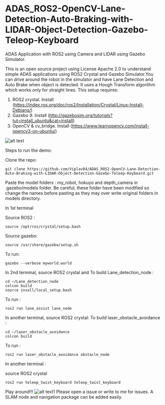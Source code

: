 # ADAS_ROS2-OpenCV-Lane-Detection-Auto-Braking-with-LIDAR-Object-Detection-Gazebo-Teleop-Keyboard
ADAS Application with ROS2 using Camera and LIDAR using Gazebo Simulator.


This is an open source project using License Apache 2.0 to understand simple ADAS applications using ROS2 Crystal and Gazebo Simulator.You can drive around the robot in the simulator and have Lane Detection and Auto Brake when object is detected. It uses a Hough Transform algorithm which works only for straight lines.
This setup requires:
  1. ROS2 crystal. Install (https://index.ros.org/doc/ros2/Installation/Crystal/Linux-Install-Debians/)
  2. Gazebo 9. Install (http://gazebosim.org/tutorials?tut=install_ubuntu&cat=install)
  3. OpenCV & cv_bridge. Install (https://www.learnopencv.com/install-opencv3-on-ubuntu/)

![alt text](https://github.com/Viplav04/ADAS_ROS2-OpenCV-Lane-Detection-Auto-Braking-with-LIDAR-Object-Detection-Gazebo-Teleop-Keyboard/blob/master/RO2_ADAS.png)



Steps to run the demo:

Clone the repo:

```git clone https://github.com/Viplav04/ADAS_ROS2-OpenCV-Lane-Detection-Auto-Braking-with-LIDAR-Object-Detection-Gazebo-Teleop-Keyboard.git```

Paste the model folders : my_robot, hokuyo and depth_camera in .gazebo/models folder. Be careful, these folder have been modified so change the names before pasting as they may over write original folders in models directory.


In 1st terminal

Source ROS2 :

```source /opt/ros/crystal/setup.bash```

Source gazebo:

```source /usr/share/gazebo/setup.sh```

To run:

```gazebo --verbose myworld.world```

In 2nd terminal, source ROS2 crystal and
To build Lane_detection_node :

```
cd ~/Lane_detection_node
colcon build
source insall/local_setup.bash
```

To run : 

```ros2 run lane_assist lane_node```


In another terminal, source ROS2 crystal:
To build laser_obstacle_avoidance :

```
cd ~/laser_obstacle_avoidance
colcon build
```

To run : 

```ros2 run laser_obstacle_avoidance obstacle_node```


In another terminal : 

source ROS2 crystal

```ros2 run teleop_twist_keyboard teleop_twist_keyboard```


Play around!!!
![alt text1](https://github.com/Viplav04/ADAS_ROS2-OpenCV-Lane-Detection-Auto-Braking-with-LIDAR-Object-Detection-Gazebo-Teleop-Keyboard/blob/master/Screenshot%20from%202019-08-30%2014-12-47.png)
Please open a issue or write to me for issues. A SLAM node and navigation package can be added easily.

